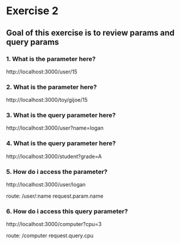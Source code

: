 # Exercise 2
## Goal of this exercise is to review params and query params

### 1. What is the parameter here?
http://localhost:3000/user/15

### 2. What is the parameter here?
http://localhost:3000/toy/gijoe/15

### 3. What is the query parameter here?
http://localhost:3000/user?name=logan

### 4. What is the query parameter here?
http://localhost:3000/student?grade=A

### 5. How do i access the parameter?
http://localhost:3000/user/logan

route: /user/:name
request.param.name

### 6. How do i access this query parameter?
http://localhost:3000/computer?cpu=3

route: /computer
request.query.cpu 
